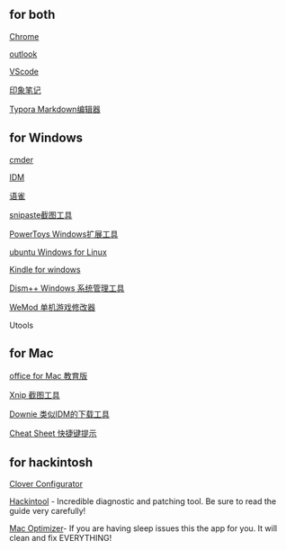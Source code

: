 ## for both

[Chrome](https://www.google.cn/chrome/)

[outlook](https://outlook.live.com/owa/)

[VScode](https://code.visualstudio.com/)

[印象笔记](https://yinxiang.com/)

[Typora Markdown编辑器](https://typora.io/)

## for Windows

[cmder](https://cmder.net/)

[IDM](https://www.internetdownloadmanager.com/)

[语雀](https://www.yuque.com/dashboard)

[snipaste截图工具](https://www.snipaste.com/)

[PowerToys Windows扩展工具](https://github.com/microsoft/PowerToys/releases/tag/v0.20.1)

[ubuntu Windows for Linux](https://www.microsoft.com/en-us/p/ubuntu/9nblggh4msv6?activetab=pivot:overviewtab)

[Kindle for windows](https://www.amazon.cn/gp/digital/fiona/kcp-landing-page)

[Dism++ Windows 系统管理工具](https://www.chuyu.me/zh-Hans/)

[WeMod 单机游戏修改器](https://www.wemod.com/)

Utools

## for Mac

[office for Mac 教育版](http://webvpn.bupt.edu.cn/http/77726476706e69737468656265737421fde4429d69327d406a468ca88d1b203b/Home/Index#4&2)

[Xnip 截图工具](https://apps.apple.com/cn/app/xnip/id1221250572?mt=12#see-all/reviews)

[Downie 类似IDM的下载工具](https://software.charliemonroe.net/downie/)

[Cheat Sheet 快捷键提示](https://www.mediaatelier.com/CheatSheet/)

## for hackintosh
[Clover Configurator](https://mackie100projects.altervista.org/download-clover-configurator/)

[Hackintool](http://headsoft.com.au/download/mac/Hackintool.zip) - Incredible diagnostic and patching tool. Be sure to read the guide very carefully!

[Mac Optimizer](http://macmeup.com/downloads/Mac%20Optimizer%202.5c1.zip)- If you are having sleep issues this the app for you. It will clean and fix EVERYTHING!